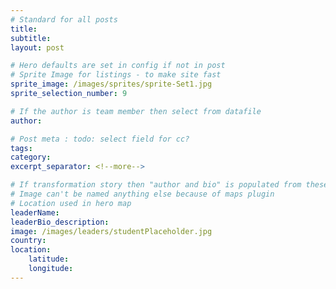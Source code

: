 ```yaml
---
# Standard for all posts
title:
subtitle:
layout: post

# Hero defaults are set in config if not in post
# Sprite Image for listings - to make site fast
sprite_image: /images/sprites/sprite-Set1.jpg
sprite_selection_number: 9

# If the author is team member then select from datafile
author:

# Post meta : todo: select field for cc?
tags:
category:
excerpt_separator: <!--more-->

# If transformation story then "author and bio" is populated from these fields
# Image can't be named anything else because of maps plugin
# Location used in hero map
leaderName:
leaderBio_description:
image: /images/leaders/studentPlaceholder.jpg
country:
location:
    latitude:
    longitude:
---
```

